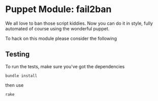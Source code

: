 Puppet Module: fail2ban
=======================

We all love to ban those script kiddies.  Now you can do it in style, fully automated of course using the wonderful puppet.

To hack on this module please consider the following

## Testing

To run the tests, make sure you've got the dependencies

``bundle install``

then use

``rake``

